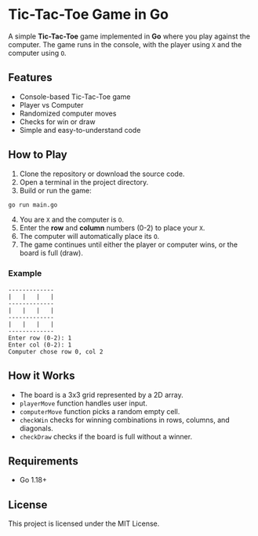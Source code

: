 # Tic-Tac-Toe Game in Go

A simple **Tic-Tac-Toe** game implemented in **Go** where you play against the computer. The game runs in the console, with the player using `X` and the computer using `O`.

## Features

* Console-based Tic-Tac-Toe game
* Player vs Computer
* Randomized computer moves
* Checks for win or draw
* Simple and easy-to-understand code

## How to Play

1. Clone the repository or download the source code.
2. Open a terminal in the project directory.
3. Build or run the game:

```bash
go run main.go
```

4. You are `X` and the computer is `O`.
5. Enter the **row** and **column** numbers (0-2) to place your `X`.
6. The computer will automatically place its `O`.
7. The game continues until either the player or computer wins, or the board is full (draw).

### Example

```
-------------
|   |   |   |
-------------
|   |   |   |
-------------
|   |   |   |
-------------
Enter row (0-2): 1
Enter col (0-2): 1
Computer chose row 0, col 2
```

## How it Works

* The board is a 3x3 grid represented by a 2D array.
* `playerMove` function handles user input.
* `computerMove` function picks a random empty cell.
* `checkWin` checks for winning combinations in rows, columns, and diagonals.
* `checkDraw` checks if the board is full without a winner.

## Requirements

* Go 1.18+

## License

This project is licensed under the MIT License.

